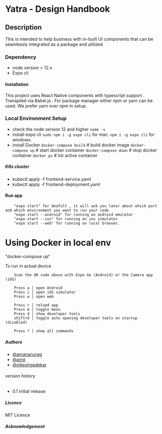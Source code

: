 # Yatra - Design Handbook

## Description

This is intended to help business with in-built UI components that can be seamlessly integrated as a package and utilized.

### Dependency

- node version > 12.x
- Expo cli

#### Installation

This project uses React Native components with typescript support . Transpiled via Babel.js .
For package manager either npm or yarn can be used. We prefer yarn over npm in setup.

### Local Environment Setup

- check the node version 12 and higher
  `node -v`
- install expo cli
  `sudo npm i -g expo cli` for mac.
  `npm i -g expo cli` for windows.
- install Docker 
  `docker-compose build` #  build docker image
  `docker-compose up`    #  start docker container
  `docker-compose down`  #  stop docker container 
  `docker ps`            #  list active container
  
##### K8s cluster

- kubectl apply -f frontend-service.yaml
- kubectl apply -f frontend-deployment.yaml
#### Run app

```
    "expo start" for deafult , it will ask you later about which port and which environment you want to run your code
    "expo start --android" for running on android emulator
    "expo start --ios" for running on ios simulator
    "expo start --web" for running on local browser.
```
# Using Docker in local env 
  "docker-compose up"
  
To run in actual device

```
    Scan the QR code above with Expo Go (Android) or the Camera app (iOS)

    Press a │ open Android
    Press i │ open iOS simulator
    Press w │ open web

    Press r │ reload app
    Press m │ toggle menu
    Press d │ show developer tools
    shift+d │ toggle auto opening developer tools on startup (disabled)

    Press ? │ show all commands
```

##### Authors

- [@amananurag](https://github.com/amitinngp)
- [@amit](https://github.com/amananurag)
- [@nikeshgadekar](https://github.com/nikeshgadekar007)

###### version history

- 0.1 initial release

##### Licence

MIT Licence

##### Acknowledgement
